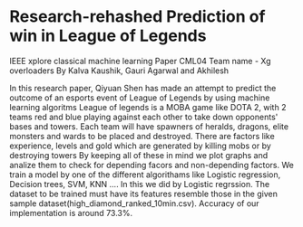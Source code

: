 # Research-rehashed Prediction of win in League of Legends
IEEE xplore classical machine learning Paper CML04
Team name - Xg overloaders
By 
Kalva Kaushik, Gauri Agarwal and Akhilesh 

  In this research paper, Qiyuan Shen has made an attempt to predict the outcome of an esports event of League of Legends by using machine learning algoritms 
  League of legends is a MOBA game like DOTA 2, with 2 teams red and blue playing against each other to take down opponents' bases and towers. Each team will have spawners of heralds, dragons, elite monsters and wards to be placed and destroyed. There are factors like experience, levels and gold which are generated by killing mobs or by destroying towers
  By keeping all of these in mind we plot graphs and analize them to check for depending facors and non-depending factors. 
  We train a model by one of the different algorithams like Logistic regression, Decision trees, SVM, KNN ....
  In this we did by Logistic regrssion. 
  The dataset to be trained must have its features resemble those in the given sample dataset(high_diamond_ranked_10min.csv).
  Accuracy of our implementation is around 73.3%.
